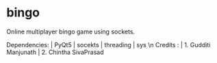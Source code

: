 # bingo
Online multiplayer bingo game using sockets.

Dependencies:
  | PyQt5
  | socekts
  | threading
  | sys
\n
Credits : 
  | 1. Gudditi Manjunath
  | 2. Chintha SivaPrasad
